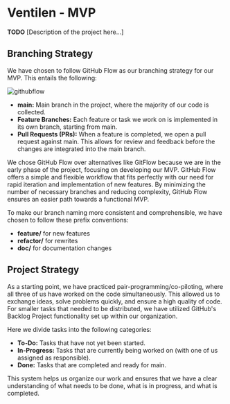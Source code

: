 # Ventilen - MVP

**TODO** [Description of the project here...]

## Branching Strategy

We have chosen to follow GitHub Flow as our branching strategy for our MVP. This entails the following:

![githubflow](https://github.com/ITA23-Group4/ventilen/assets/88247953/c902802c-fb7b-482b-ad5a-356a80428618)

- **main:** Main branch in the project, where the majority of our code is collected.
- **Feature Branches:** Each feature or task we work on is implemented in its own branch, starting from main.
- **Pull Requests (PRs):** When a feature is completed, we open a pull request against main. This allows for review and feedback before the changes are integrated into the main branch.

We chose GitHub Flow over alternatives like GitFlow because we are in the early phase of the project, focusing on developing our MVP. GitHub Flow offers a simple and flexible workflow that fits perfectly with our need for rapid iteration and implementation of new features. By minimizing the number of necessary branches and reducing complexity, GitHub Flow ensures an easier path towards a functional MVP.

To make our branch naming more consistent and comprehensible, we have chosen to follow these prefix conventions:

- **feature/** for new features
- **refactor/** for rewrites
- **doc/** for documentation changes

## Project Strategy

As a starting point, we have practiced pair-programming/co-piloting, where all three of us have worked on the code simultaneously. This allowed us to exchange ideas, solve problems quickly, and ensure a high quality of code. For smaller tasks that needed to be distributed, we have utilized GitHub's Backlog Project functionality set up within our organization.

Here we divide tasks into the following categories:

- **To-Do:** Tasks that have not yet been started.
- **In-Progress:** Tasks that are currently being worked on (with one of us assigned as responsible).
- **Done:** Tasks that are completed and ready for main.

This system helps us organize our work and ensures that we have a clear understanding of what needs to be done, what is in progress, and what is completed.
